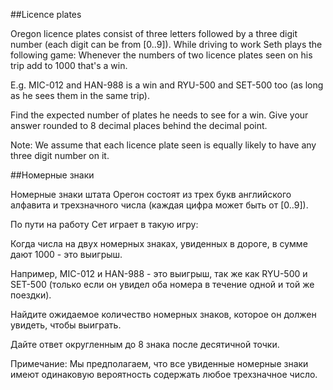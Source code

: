 ##Licence plates


Oregon licence plates consist of three letters followed by a three digit number (each digit can be from [0..9]).
While driving to work Seth plays the following game:
Whenever the numbers of two licence plates seen on his trip add to 1000 that's a win.


E.g. MIC-012 and HAN-988 is a win and RYU-500 and SET-500 too (as long as he sees them in the same trip). 




Find the expected number of plates he needs to see for a win.
Give your answer rounded to 8 decimal places behind the decimal point.


Note: We assume that each licence plate seen is equally likely to have any three digit number on it.

##Номерные знаки


Номерные знаки штата Орегон состоят из трех букв английского алфавита и трехзначного числа (каждая цифра может быть от [0..9]).

По пути на работу Сет играет в такую игру:

Когда числа на двух номерных знаках, увиденных в дороге, в сумме дают 1000 - это выигрыш.


Например, MIC-012 и HAN-988 - это выигрыш, так же как RYU-500 и SET-500 (только если он увидел оба номера в течение одной и той же поездки). 


Найдите ожидаемое количество номерных знаков, которое он должен увидеть, чтобы выиграть.

Дайте ответ округленным до 8 знака после десятичной точки.


Примечание: Мы предполагаем, что все увиденные номерные знаки имеют одинаковую вероятность содержать любое трехзначное число.

